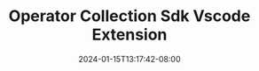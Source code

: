 ---
weight: 600
title: "Operator Collection Sdk Vscode Extension"
description: ""
icon: "article"
date: "2024-01-15T13:17:42-08:00"
lastmod: "2024-01-15T13:17:42-08:00"
draft: true
toc: true
---